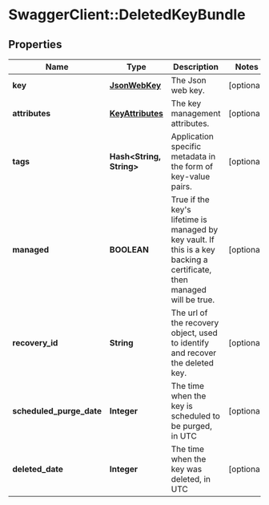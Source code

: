 # SwaggerClient::DeletedKeyBundle

## Properties
Name | Type | Description | Notes
------------ | ------------- | ------------- | -------------
**key** | [**JsonWebKey**](JsonWebKey.md) | The Json web key. | [optional] 
**attributes** | [**KeyAttributes**](KeyAttributes.md) | The key management attributes. | [optional] 
**tags** | **Hash&lt;String, String&gt;** | Application specific metadata in the form of key-value pairs. | [optional] 
**managed** | **BOOLEAN** | True if the key&#39;s lifetime is managed by key vault. If this is a key backing a certificate, then managed will be true. | [optional] 
**recovery_id** | **String** | The url of the recovery object, used to identify and recover the deleted key. | [optional] 
**scheduled_purge_date** | **Integer** | The time when the key is scheduled to be purged, in UTC | [optional] 
**deleted_date** | **Integer** | The time when the key was deleted, in UTC | [optional] 


